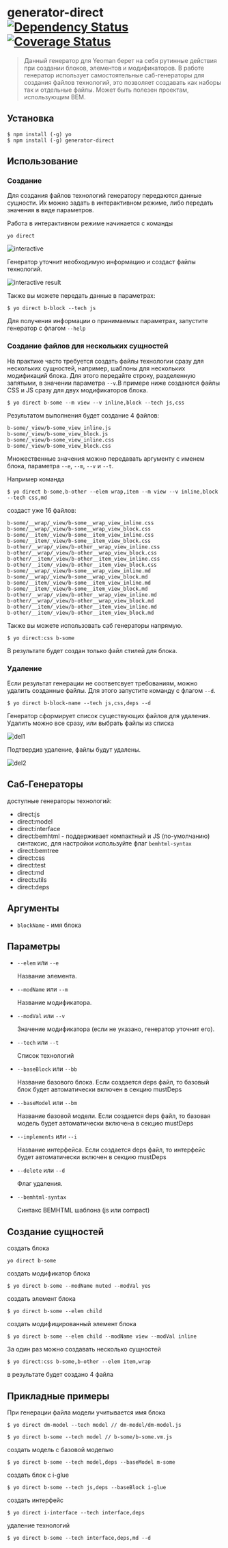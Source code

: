 # generator-direct [![Dependency Status][daviddm-image]][daviddm-url] [![Coverage Status](https://coveralls.io/repos/github/jeka1985/generator-direct/badge.svg?branch=master)](https://coveralls.io/github/jeka1985/generator-direct?branch=master)

> Данный генератор для Yeoman берет на себя рутинные действия при создании блоков, элементов и модификаторов.
В работе генератор использует самостоятельные саб-генераторы для создания файлов технологий, это позволяет создавать как наборы так и отдельные файлы. Может быть полезен проектам, использующим BEM.

## Установка 
```
$ npm install (-g) yo
$ npm install (-g) generator-direct
```

## Использование

### Создание
Для создания файлов технологий генератору передаются данные сущности. Их можно задать в интерактивном режиме, либо передать значения в виде параметров.

Работа в интерактивном режиме начинается с команды
```
yo direct
```
![interactive](https://cloud.githubusercontent.com/assets/3533939/13979794/e2408002-f0eb-11e5-82b1-870a439542e7.png)

Генератор уточнит необходимую информацию и создаст файлы технологий.

![interactive result](https://cloud.githubusercontent.com/assets/3533939/13979792/e05141a0-f0eb-11e5-86ec-247c681575d4.png)

Также вы можете передать данные в параметрах:
```
$ yo direct b-block --tech js
```
Для получения информации о принимаемых параметрах, запустите генератор с флагом ```--help ```

### Создание файлов для нескольких сущностей

На практике часто требуется создать файлы технологии сразу для нескольких сущностей, например, шаблоны для нескольких модификаций блока. Для этого передайте строку, разделенную запятыми, в значении параметра ```--v```.В примере ниже создаются файлы CSS и JS сразу для двух модификаторов блока.

```
$ yo direct b-some --m view --v inline,block --tech js,css
```
Результатом выполнения будет создание 4 файлов:

```
b-some/_view/b-some_view_inline.js
b-some/_view/b-some_view_block.js
b-some/_view/b-some_view_inline.css
b-some/_view/b-some_view_block.css
```

Множественные значения можно передавать аргументу с именем блока, параметра ```--e```, ```--m```, ```--v``` и ```--t```.

Например команда 
```
$ yo direct b-some,b-other --elem wrap,item --m view --v inline,block --tech css,md
```
создаст уже 16 файлов:

```
b-some/__wrap/_view/b-some__wrap_view_inline.css
b-some/__wrap/_view/b-some__wrap_view_block.css
b-some/__item/_view/b-some__item_view_inline.css
b-some/__item/_view/b-some__item_view_block.css
b-other/__wrap/_view/b-other__wrap_view_inline.css
b-other/__wrap/_view/b-other__wrap_view_block.css
b-other/__item/_view/b-other__item_view_inline.css
b-other/__item/_view/b-other__item_view_block.css
b-some/__wrap/_view/b-some__wrap_view_inline.md
b-some/__wrap/_view/b-some__wrap_view_block.md
b-some/__item/_view/b-some__item_view_inline.md
b-some/__item/_view/b-some__item_view_block.md
b-other/__wrap/_view/b-other__wrap_view_inline.md
b-other/__wrap/_view/b-other__wrap_view_block.md
b-other/__item/_view/b-other__item_view_inline.md
b-other/__item/_view/b-other__item_view_block.md
```

Также вы можете использовать саб генераторы напрямую. 
```
$ yo direct:css b-some
```
В результате будет создан только файл стилей для блока.

### Удаление

Если результат генерации не соответсвует требованиям, можно удалить созданные файлы.
Для этого запустите команду с флагом ```--d```. 

```
$ yo direct b-block-name --tech js,css,deps --d
```
Генератор сформирует список существующих файлов для удаления.
Удалить можно все сразу, или выбрать файлы из списка

![del1](https://cloud.githubusercontent.com/assets/3533939/13980823/98f36972-f0f1-11e5-8a2f-27326b215dc8.png)

Подтвердив удаление, файлы будут удалены.

![del2](https://cloud.githubusercontent.com/assets/3533939/13980802/7a34c206-f0f1-11e5-91b3-682f9fa064e4.png)

## Саб-Генераторы

доступные генераторы технологий:

- direct:js
- direct:model
- direct:interface
- direct:bemhtml - поддерживает компактный и JS (по-умолчанию) синтаксис, для настройки используйте флаг ```bemhtml-syntax``` 
- direct:bemtree
- direct:css
- direct:test
- direct:md
- direct:utils
- direct:deps

## Аргументы

* `blockName` - имя блока

## Параметры


* `--elem` или `--e`

  Название элемента.

* `--modName` или `--m`

  Название модификатора.

* `--modVal` или `--v`

  Значение модификатора (если не указано, генератор уточнит его).
  
* `--tech` или `--t`

  Список технологий

* `--baseBlock` или `--bb`

  Название базового блока.
  Если создается deps файл, то базовый блок будет автоматически включен в секцию mustDeps

* `--baseModel` или `--bm`

  Название базовой модели.
  Если создается deps файл, то базовая модель будет автоматически включена в секцию mustDeps

* `--implements` или `--i`

  Название интерфейса.
  Если создается deps файл, то интерфейс будет автоматически включен в секцию mustDeps
  
* `--delete` или `--d`

  Флаг удаления.
  
* `--bemhtml-syntax`

  Синтакс BEMHTML шаблона (js или compact)
  

## Создание сущностей

создать блока

```
yo direct b-some
```

создать модификатор блока

```
$ yo direct b-some --modName muted --modVal yes
```

создать элемент блока

```
$ yo direct b-some --elem child
```

создать модифицированный элемент блока

```
$ yo direct b-some --elem child --modName view --modVal inline
```

За один раз можно создавать несколько сущностей
```
$ yo direct:css b-some,b-other --elem item,wrap
```

в результате будет создано 4 файла


## Прикладные примеры

При генерации файла модели учитывается имя блока

```
$ yo direct dm-model --tech model // dm-model/dm-model.js
```

```
$ yo direct b-some --tech model // b-some/b-some.vm.js
```

создать модель с базовой моделью

```
$ yo direct b-some --tech model,deps --baseModel m-some
```

создать блок с i-glue

```
$ yo direct b-some --tech js,deps --baseBlock i-glue
```

создать интерфейс

```
$ yo direct i-interface --tech interface,deps
```

удаление технологий

```
$ yo direct b-some --tech interface,deps,md --d
```

[npm-image]: https://badge.fury.io/js/generator-direct.svg
[npm-url]: https://npmjs.org/package/generator-direct
[travis-image]: https://travis-ci.org/jeka1985/generator-direct.svg?branch=master
[travis-url]: https://travis-ci.org/jeka1985/generator-direct
[daviddm-image]: https://david-dm.org/jeka1985/generator-direct.svg?theme=shields.io
[daviddm-url]: https://david-dm.org/jeka1985/generator-direct
[coveralls-image]: https://coveralls.io/repos/jeka1985/generator-direct/badge.svg
[coveralls-url]: https://coveralls.io/r/jeka1985/generator-direct
